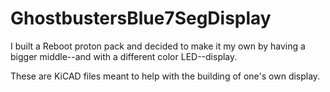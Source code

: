 # GhostbustersBlue7SegDisplay
I built a Reboot proton pack and decided to make it my own by having a bigger middle--and with a different color LED--display.

These are KiCAD files meant to help with the building of one's own display.
